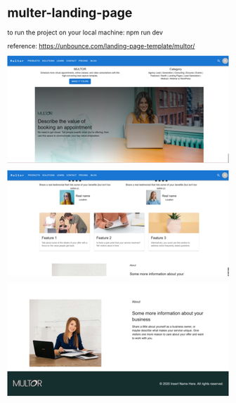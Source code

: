 # multer-landing-page
to run the project on your local machine: npm run dev

reference: https://unbounce.com/landing-page-template/multor/

![Alt text](image-1.png)

![Alt text](image-2.png)

![Alt text](image.png)
